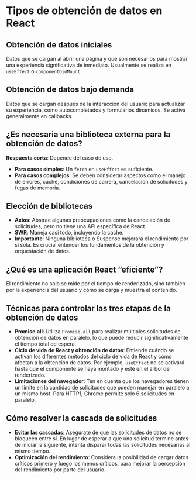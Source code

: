 # Tipos de obtención de datos en React

## Obtención de datos iniciales
Datos que se cargan al abrir una página y que son necesarios para mostrar una experiencia significativa de inmediato. Usualmente se realiza en `useEffect` o `componentDidMount`.

## Obtención de datos bajo demanda
Datos que se cargan después de la interacción del usuario para actualizar su experiencia, como autocompletados y formularios dinámicos. Se activa generalmente en callbacks.

## ¿Es necesaria una biblioteca externa para la obtención de datos?
**Respuesta corta**: Depende del caso de uso.
- **Para casos simples**: Un `fetch` en `useEffect` es suficiente.
- **Para casos complejos**: Se deben considerar aspectos como el manejo de errores, caché, condiciones de carrera, cancelación de solicitudes y fugas de memoria.

## Elección de bibliotecas
- **Axios**: Abstrae algunas preocupaciones como la cancelación de solicitudes, pero no tiene una API específica de React.
- **SWR**: Maneja casi todo, incluyendo la caché.
- **Importante**: Ninguna biblioteca o Suspense mejorará el rendimiento por sí sola. Es crucial entender los fundamentos de la obtención y orquestación de datos.

## ¿Qué es una aplicación React “eficiente”?
El rendimiento no solo se mide por el tiempo de renderizado, sino también por la experiencia del usuario y cómo se carga y muestra el contenido.

## Técnicas para controlar las tres etapas de la obtención de datos
- **Promise.all**: Utiliza `Promise.all` para realizar múltiples solicitudes de obtención de datos en paralelo, lo que puede reducir significativamente el tiempo total de espera.
- **Ciclo de vida de React y obtención de datos**: Entiende cuándo se activan los diferentes métodos del ciclo de vida de React y cómo afectan a la obtención de datos. Por ejemplo, `useEffect` no se activará hasta que el componente se haya montado y esté en el árbol de renderizado.
- **Limitaciones del navegador**: Ten en cuenta que los navegadores tienen un límite en la cantidad de solicitudes que pueden manejar en paralelo a un mismo host. Para HTTP1, Chrome permite solo 6 solicitudes en paralelo.

## Cómo resolver la cascada de solicitudes
- **Evitar las cascadas**: Asegúrate de que las solicitudes de datos no se bloqueen entre sí. En lugar de esperar a que una solicitud termine antes de iniciar la siguiente, intenta disparar todas las solicitudes necesarias al mismo tiempo.
- **Optimización del rendimiento**: Considera la posibilidad de cargar datos críticos primero y luego los menos críticos, para mejorar la percepción del rendimiento por parte del usuario.
